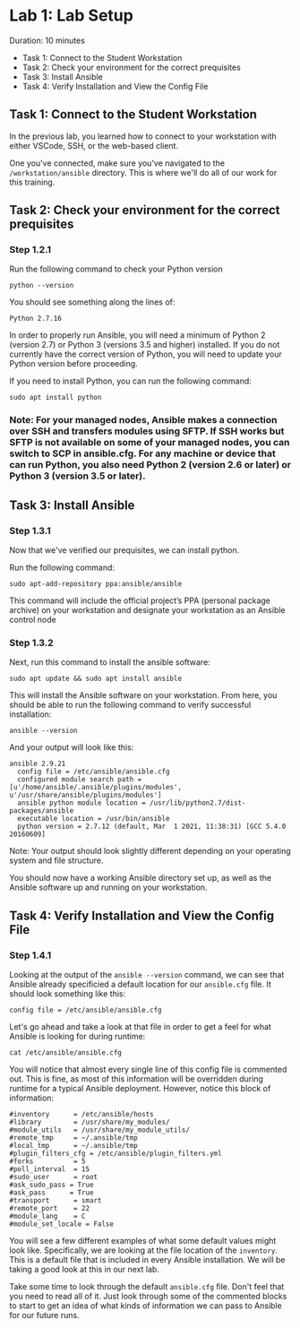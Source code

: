 # Lab 1: Lab Setup

Duration: 10 minutes

- Task 1: Connect to the Student Workstation
- Task 2: Check your environment for the correct prequisites
- Task 3: Install Ansible
- Task 4: Verify Installation and View the Config File

## Task 1: Connect to the Student Workstation

In the previous lab, you learned how to connect to your workstation with either VSCode, SSH, or the web-based client.

One you've connected, make sure you've navigated to the `/workstation/ansible` directory. This is where we'll do all of our work for this training.

## Task 2: Check your environment for the correct prequisites

### Step 1.2.1

Run the following command to check your Python version

```shell
python --version
```

You should see something along the lines of:

```text
Python 2.7.16
```

In order to properly run Ansible, you will need a minimum of Python 2 (version 2.7) or Python 3 (versions 3.5 and higher) installed.  If you do not currently have the correct version of Python, you will need to update your Python version before proceeding.

If you need to install Python, you can run the following command:

```shell
sudo apt install python
```


### Note: For your managed nodes, Ansible makes a connection over SSH and transfers modules using SFTP. If SSH works but SFTP is not available on some of your managed nodes, you can switch to SCP in ansible.cfg. For any machine or device that can run Python, you also need Python 2 (version 2.6 or later) or Python 3 (version 3.5 or later).


## Task 3: Install Ansible

### Step 1.3.1

Now that we've verified our prequisites, we can install python.  

Run the following command:

```shell
sudo apt-add-repository ppa:ansible/ansible
```
This command will include the official project’s PPA (personal package archive) on your workstation and designate your workstation as an Ansible control node

### Step 1.3.2

Next, run this command to install the ansible software:

```shell
sudo apt update && sudo apt install ansible
```
This will install the Ansible software on your workstation.  From here, you should be able to run the following command to verify successful installation:

```shell
ansible --version
```

And your output will look like this:

```
ansible 2.9.21
  config file = /etc/ansible/ansible.cfg
  configured module search path = [u'/home/ansible/.ansible/plugins/modules', u'/usr/share/ansible/plugins/modules']
  ansible python module location = /usr/lib/python2.7/dist-packages/ansible
  executable location = /usr/bin/ansible
  python version = 2.7.12 (default, Mar  1 2021, 11:38:31) [GCC 5.4.0 20160609]
```

Note: Your output should look slightly different depending on your operating system and file structure.


You should now have a working Ansible directory set up, as well as the Ansible software up and running on your workstation.

## Task 4: Verify Installation and View the Config File

### Step 1.4.1

Looking at the output of the `ansible --version` command, we can see that Ansible already specificied a default location for our `ansible.cfg` file.  It should look something like this:

`config file = /etc/ansible/ansible.cfg`

Let's go ahead and take a look at that file in order to get a feel for what Ansible is looking for during runtime:

`cat /etc/ansible/ansible.cfg`

You will notice that almost every single line of this config file is commented out.  This is fine, as most of this information will be overridden during runtime for a typical Ansible deployment.  However, notice this block of information:

```text
#inventory      = /etc/ansible/hosts
#library        = /usr/share/my_modules/
#module_utils   = /usr/share/my_module_utils/
#remote_tmp     = ~/.ansible/tmp
#local_tmp      = ~/.ansible/tmp
#plugin_filters_cfg = /etc/ansible/plugin_filters.yml
#forks          = 5
#poll_interval  = 15
#sudo_user      = root
#ask_sudo_pass = True
#ask_pass      = True
#transport      = smart
#remote_port    = 22
#module_lang    = C
#module_set_locale = False
```

You will see a few different examples of what some default values might look like.  Specifically, we are looking at the file location of the `inventory`.  This is a default file that is included in every Ansible installation.  We will be taking a good look at this in our next lab.

Take some time to look through the default `ansible.cfg` file.  Don't feel that you need to read all of it.  Just look through some of the commented blocks to start to get an idea of what kinds of information we can pass to Ansible for our future runs.
